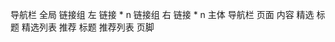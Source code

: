 导航栏 全局
    链接组 左
        链接 * n
    链接组 右
        链接 * n
主体 
    导航栏 页面
    内容
        精选
            标题
            精选列表
        推荐
            标题
            推荐列表
页脚
